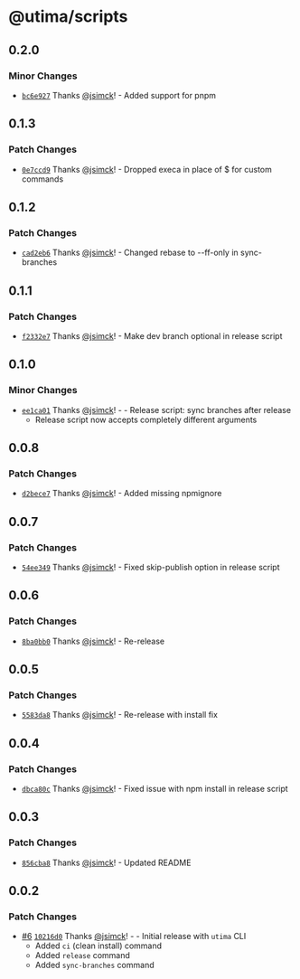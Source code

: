 # @utima/scripts

## 0.2.0

### Minor Changes

- [`bc6e927`](https://github.com/utima-solutions/core/commit/bc6e9274188eb8e60eca0ad3dbeb393d5f62b21b) Thanks [@jsimck](https://github.com/jsimck)! - Added support for pnpm

## 0.1.3

### Patch Changes

- [`0e7ccd9`](https://github.com/utima-solutions/core/commit/0e7ccd9078cbd00ecae3b27892b2b27105763538) Thanks [@jsimck](https://github.com/jsimck)! - Dropped execa in place of $ for custom commands

## 0.1.2

### Patch Changes

- [`cad2eb6`](https://github.com/utima-solutions/core/commit/cad2eb6fe60a99e0b2882c37b63dd5a43ada65af) Thanks [@jsimck](https://github.com/jsimck)! - Changed rebase to --ff-only in sync-branches

## 0.1.1

### Patch Changes

- [`f2332e7`](https://github.com/utima-solutions/core/commit/f2332e72571a9ac59baf7305dfab0b2238bc9e5c) Thanks [@jsimck](https://github.com/jsimck)! - Make dev branch optional in release script

## 0.1.0

### Minor Changes

- [`ee1ca01`](https://github.com/utima-solutions/core/commit/ee1ca015085dd7d2cb02e6a11b8be282f2065b5d) Thanks [@jsimck](https://github.com/jsimck)! - - Release script: sync branches after release
  - Release script now accepts completely different arguments

## 0.0.8

### Patch Changes

- [`d2bece7`](https://github.com/utima-solutions/core/commit/d2bece74b33a269147bfdb7bfbb7a97a97763eeb) Thanks [@jsimck](https://github.com/jsimck)! - Added missing npmignore

## 0.0.7

### Patch Changes

- [`54ee349`](https://github.com/utima-solutions/core/commit/54ee3491b4f43abd188e2de97eb8477f52979147) Thanks [@jsimck](https://github.com/jsimck)! - Fixed skip-publish option in release script

## 0.0.6

### Patch Changes

- [`8ba0bb0`](https://github.com/utima-solutions/core/commit/8ba0bb02d392bf28628f99f43ac57cbe8698e49d) Thanks [@jsimck](https://github.com/jsimck)! - Re-release

## 0.0.5

### Patch Changes

- [`5583da8`](https://github.com/utima-solutions/core/commit/5583da8a7c460636e9d445e6dd1524de3ce1bc41) Thanks [@jsimck](https://github.com/jsimck)! - Re-release with install fix

## 0.0.4

### Patch Changes

- [`dbca80c`](https://github.com/utima-solutions/core/commit/dbca80cd78306001cda36f08170bfa1ca365adbb) Thanks [@jsimck](https://github.com/jsimck)! - Fixed issue with npm install in release script

## 0.0.3

### Patch Changes

- [`856cba8`](https://github.com/utima-solutions/core/commit/856cba88ec3b69973702a435f01979dfc6ca0377) Thanks [@jsimck](https://github.com/jsimck)! - Updated README

## 0.0.2

### Patch Changes

- [#6](https://github.com/utima-solutions/core/pull/6) [`10216d0`](https://github.com/utima-solutions/core/commit/10216d0939c7cbc1e678ab273521ac3a27148e16) Thanks [@jsimck](https://github.com/jsimck)! - - Initial release with `utima` CLI
  - Added `ci` (clean install) command
  - Added `release` command
  - Added `sync-branches` command
